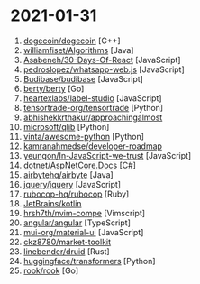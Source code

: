 # 2021-01-31

1. [dogecoin/dogecoin](https://github.com/dogecoin/dogecoin "very currency") [C++]
2. [williamfiset/Algorithms](https://github.com/williamfiset/Algorithms "A collection of algorithms and data structures") [Java]
3. [Asabeneh/30-Days-Of-React](https://github.com/Asabeneh/30-Days-Of-React "30 Days of React challenge is a step by step guide to learn React in 30 days. It requires HTML, CSS, and JavaScript knowledge. You should be comfortable with JavaScript before you start to React. If you are not comfortable with JavaScript check out 30DaysOfJavaScript. This is a continuation of 30 Days Of JS. This challenge may take up to 100 day…") [JavaScript]
4. [pedroslopez/whatsapp-web.js](https://github.com/pedroslopez/whatsapp-web.js "A WhatsApp client library for NodeJS that connects through the WhatsApp Web browser app") [JavaScript]
5. [Budibase/budibase](https://github.com/Budibase/budibase "Budibase is a free and open-source development platform that helps you build internal apps on your own infrastructure, in minutes, not months 🚀") [JavaScript]
6. [berty/berty](https://github.com/berty/berty "Berty is a secure peer-to-peer messaging app that works with or without internet access, cellular data or trust in the network") [Go]
7. [heartexlabs/label-studio](https://github.com/heartexlabs/label-studio "Label Studio is a multi-type data labeling and annotation tool with standardized output format") [JavaScript]
8. [tensortrade-org/tensortrade](https://github.com/tensortrade-org/tensortrade "An open source reinforcement learning framework for training, evaluating, and deploying robust trading agents.") [Python]
9. [abhishekkrthakur/approachingalmost](https://github.com/abhishekkrthakur/approachingalmost "Approaching (Almost) Any Machine Learning Problem") 
10. [microsoft/qlib](https://github.com/microsoft/qlib "Qlib is an AI-oriented quantitative investment platform, which aims to realize the potential, empower the research, and create the value of AI technologies in quantitative investment. With Qlib, you can easily try your ideas to create better Quant investment strategies.") [Python]
11. [vinta/awesome-python](https://github.com/vinta/awesome-python "A curated list of awesome Python frameworks, libraries, software and resources") [Python]
12. [kamranahmedse/developer-roadmap](https://github.com/kamranahmedse/developer-roadmap "Roadmap to becoming a web developer in 2021") 
13. [yeungon/In-JavaScript-we-trust](https://github.com/yeungon/In-JavaScript-we-trust "Embrace JavaScript naturally and confidently with coding challenges crafted not for beginners, but JavaScript lovers no matter what.") [JavaScript]
14. [dotnet/AspNetCore.Docs](https://github.com/dotnet/AspNetCore.Docs "Documentation for ASP.NET Core") [C#]
15. [airbytehq/airbyte](https://github.com/airbytehq/airbyte "Airbyte is an open-source EL(T) platform that helps you replicate your data in your warehouses, lakes and databases.") [Java]
16. [jquery/jquery](https://github.com/jquery/jquery "jQuery JavaScript Library") [JavaScript]
17. [rubocop-hq/rubocop](https://github.com/rubocop-hq/rubocop "A Ruby static code analyzer and formatter, based on the community Ruby style guide.") [Ruby]
18. [JetBrains/kotlin](https://github.com/JetBrains/kotlin "The Kotlin Programming Language") 
19. [hrsh7th/nvim-compe](https://github.com/hrsh7th/nvim-compe "Auto completion plugin for nvim.") [Vimscript]
20. [angular/angular](https://github.com/angular/angular "One framework. Mobile & desktop.") [TypeScript]
21. [mui-org/material-ui](https://github.com/mui-org/material-ui "Material-UI is a simple and customizable component library to build faster, beautiful, and more accessible React applications. Follow your own design system, or start with Material Design.") [JavaScript]
22. [ckz8780/market-toolkit](https://github.com/ckz8780/market-toolkit "A collection of stock market resources and tools") 
23. [linebender/druid](https://github.com/linebender/druid "A data-first Rust-native UI design toolkit.") [Rust]
24. [huggingface/transformers](https://github.com/huggingface/transformers "🤗Transformers: State-of-the-art Natural Language Processing for Pytorch and TensorFlow 2.0.") [Python]
25. [rook/rook](https://github.com/rook/rook "Storage Orchestration for Kubernetes") [Go]
